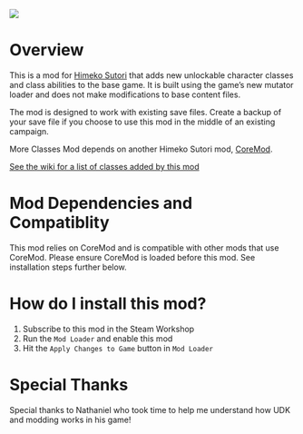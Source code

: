 ![](https://i.imgur.com/Z3mHRQO.png)

# Overview
This is a mod for [Himeko Sutori](https://himekosutori.com/) that adds new unlockable character classes and class abilities to the base game. It is built using the game’s new mutator loader and does not make modifications to base content files. 

The mod is designed to work with existing save files. Create a backup of your save file if you choose to use this mod in the middle of an existing campaign. 

More Classes Mod depends on another Himeko Sutori mod, [CoreMod](https://github.com/solimodsthings/CoreMod).

[See the wiki for a list of classes added by this mod](https://github.com/solimodsthings/MoreClassesMod/wiki)

# Mod Dependencies and Compatiblity
This mod relies on CoreMod and is compatible with other mods that use CoreMod. Please ensure CoreMod is loaded before this mod. See installation steps further below.

# How do I install this mod?
1. Subscribe to this mod in the Steam Workshop
2. Run the ```Mod Loader``` and enable this mod
3. Hit the ```Apply Changes to Game``` button in ```Mod Loader```

# Special Thanks
Special thanks to Nathaniel who took time to help me understand how UDK and modding works in his game!
